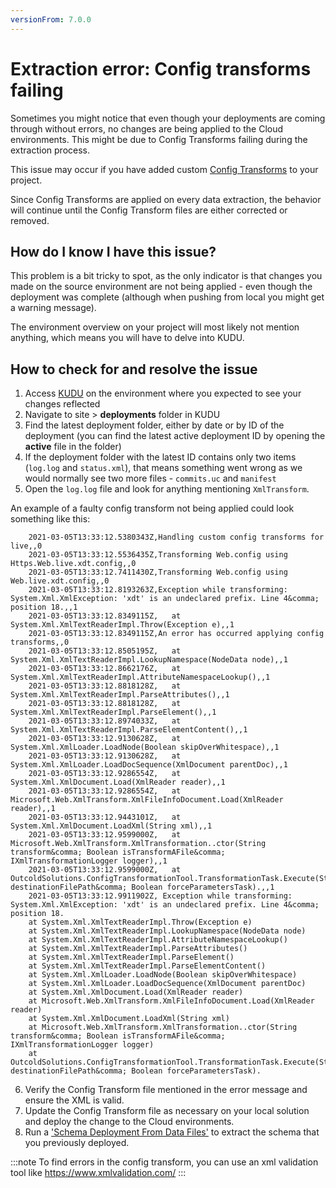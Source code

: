 ```yaml
---
versionFrom: 7.0.0
---
```


# Extraction error: Config transforms failing

Sometimes you might notice that even though your deployments are coming through without errors, no changes are being applied to the Cloud environments.
This might be due to Config Transforms failing during the extraction process.

This issue may occur if you have added custom [Config Transforms](../../../Set-up/Config-Transforms) to your project.

Since Config Transforms are applied on every data extraction, the behavior will continue until the Config Transform files are either corrected or removed.

## How do I know I have this issue?

This problem is a bit tricky to spot, as the only indicator is that changes you made on the source environment are not being applied - even though the deployment was complete (although when pushing from local you might get a warning message).

The environment overview on your project will most likely not mention anything, which means you will have to delve into KUDU.

## How to check for and resolve the issue

1. Access [KUDU](../../../Set-up/Power-Tools) on the environment where you expected to see your changes reflected
2. Navigate to site > **deployments** folder in KUDU
3. Find the latest deployment folder, either by date or by ID of the deployment (you can find the latest active deployment ID by opening the **active** file in the folder)
4. If the deployment folder with the latest ID contains only two items (`log.log` and `status.xml`), that means something went wrong as we would normally see two more files - `commits.uc` and `manifest`
5. Open the `log.log` file and look for anything mentioning `XmlTransform`. 

An example of a faulty config transform not being applied could look something like this:

```log
	2021-03-05T13:33:12.5380343Z,Handling custom config transforms for live,,0
	2021-03-05T13:33:12.5536435Z,Transforming Web.config using Https.Web.live.xdt.config,,0
	2021-03-05T13:33:12.7411430Z,Transforming Web.config using Web.live.xdt.config,,0
	2021-03-05T13:33:12.8193263Z,Exception while transforming: System.Xml.XmlException: 'xdt' is an undeclared prefix. Line 4&comma; position 18.,,1
	2021-03-05T13:33:12.8349115Z,   at System.Xml.XmlTextReaderImpl.Throw(Exception e),,1
	2021-03-05T13:33:12.8349115Z,An error has occurred applying config transforms,,0
	2021-03-05T13:33:12.8505195Z,   at System.Xml.XmlTextReaderImpl.LookupNamespace(NodeData node),,1
	2021-03-05T13:33:12.8662176Z,   at System.Xml.XmlTextReaderImpl.AttributeNamespaceLookup(),,1
	2021-03-05T13:33:12.8818128Z,   at System.Xml.XmlTextReaderImpl.ParseAttributes(),,1
	2021-03-05T13:33:12.8818128Z,   at System.Xml.XmlTextReaderImpl.ParseElement(),,1
	2021-03-05T13:33:12.8974033Z,   at System.Xml.XmlTextReaderImpl.ParseElementContent(),,1
	2021-03-05T13:33:12.9130628Z,   at System.Xml.XmlLoader.LoadNode(Boolean skipOverWhitespace),,1
	2021-03-05T13:33:12.9130628Z,   at System.Xml.XmlLoader.LoadDocSequence(XmlDocument parentDoc),,1
	2021-03-05T13:33:12.9286554Z,   at System.Xml.XmlDocument.Load(XmlReader reader),,1
	2021-03-05T13:33:12.9286554Z,   at Microsoft.Web.XmlTransform.XmlFileInfoDocument.Load(XmlReader reader),,1
	2021-03-05T13:33:12.9443101Z,   at System.Xml.XmlDocument.LoadXml(String xml),,1
	2021-03-05T13:33:12.9599000Z,   at Microsoft.Web.XmlTransform.XmlTransformation..ctor(String transform&comma; Boolean isTransformAFile&comma; IXmlTransformationLogger logger),,1
	2021-03-05T13:33:12.9599000Z,   at OutcoldSolutions.ConfigTransformationTool.TransformationTask.Execute(String destinationFilePath&comma; Boolean forceParametersTask).,,1
	2021-03-05T13:33:12.9911902Z, Exception while transforming: System.Xml.XmlException: 'xdt' is an undeclared prefix. Line 4&comma; position 18.
	at System.Xml.XmlTextReaderImpl.Throw(Exception e)
	at System.Xml.XmlTextReaderImpl.LookupNamespace(NodeData node)
	at System.Xml.XmlTextReaderImpl.AttributeNamespaceLookup()  
	at System.Xml.XmlTextReaderImpl.ParseAttributes()   
	at System.Xml.XmlTextReaderImpl.ParseElement()
	at System.Xml.XmlTextReaderImpl.ParseElementContent()   
	at System.Xml.XmlLoader.LoadNode(Boolean skipOverWhitespace)   
	at System.Xml.XmlLoader.LoadDocSequence(XmlDocument parentDoc)   
	at System.Xml.XmlDocument.Load(XmlReader reader)  
	at Microsoft.Web.XmlTransform.XmlFileInfoDocument.Load(XmlReader reader)  
	at System.Xml.XmlDocument.LoadXml(String xml)  
	at Microsoft.Web.XmlTransform.XmlTransformation..ctor(String transform&comma; Boolean isTransformAFile&comma; IXmlTransformationLogger logger)
	at OutcoldSolutions.ConfigTransformationTool.TransformationTask.Execute(String destinationFilePath&comma; Boolean forceParametersTask).
```

6. Verify the Config Transform file mentioned in the error message and ensure the XML is valid.
7. Update the Config Transform file as necessary on your local solution and deploy the change to the Cloud environments.
8. Run a ['Schema Deployment From Data Files'](https://our.umbraco.com/Documentation/Umbraco-Cloud/Deployment/Deploy-Operations/Extract-schema-to-data-files/) to extract the schema that you previously deployed.

:::note
To find errors in the config transform, you can use an xml validation tool like https://www.xmlvalidation.com/
:::
